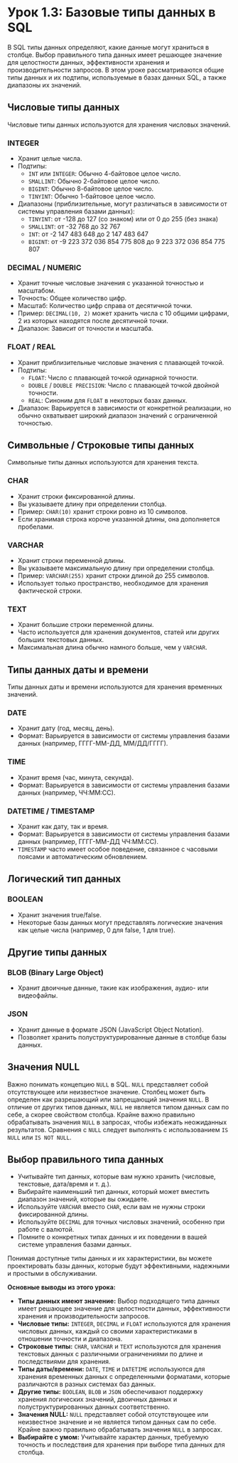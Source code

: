 # Урок 1.3: Базовые типы данных в SQL

В SQL типы данных определяют, какие данные могут храниться в столбце. Выбор правильного типа данных имеет решающее значение для целостности данных, эффективности хранения и производительности запросов. В этом уроке рассматриваются общие типы данных и их подтипы, используемые в базах данных SQL, а также диапазоны их значений.

## Числовые типы данных

Числовые типы данных используются для хранения числовых значений.

### INTEGER
*   Хранит целые числа.
*   Подтипы:
    *   `INT` или `INTEGER`: Обычно 4-байтовое целое число.
    *   `SMALLINT`: Обычно 2-байтовое целое число.
    *   `BIGINT`: Обычно 8-байтовое целое число.
    *   `TINYINT`: Обычно 1-байтовое целое число.
*   Диапазоны (приблизительные, могут различаться в зависимости от системы управления базами данных):
    *   `TINYINT`: от -128 до 127 (со знаком) или от 0 до 255 (без знака)
    *   `SMALLINT`: от -32 768 до 32 767
    *   `INT`: от -2 147 483 648 до 2 147 483 647
    *   `BIGINT`: от -9 223 372 036 854 775 808 до 9 223 372 036 854 775 807

### DECIMAL / NUMERIC
*   Хранит точные числовые значения с указанной точностью и масштабом.
*   Точность: Общее количество цифр.
*   Масштаб: Количество цифр справа от десятичной точки.
*   Пример: `DECIMAL(10, 2)` может хранить числа с 10 общими цифрами, 2 из которых находятся после десятичной точки.
*   Диапазон: Зависит от точности и масштаба.

### FLOAT / REAL
*   Хранит приблизительные числовые значения с плавающей точкой.
*   Подтипы:
    *   `FLOAT`: Число с плавающей точкой одинарной точности.
    *   `DOUBLE` / `DOUBLE PRECISION`: Число с плавающей точкой двойной точности.
    *   `REAL`: Синоним для `FLOAT` в некоторых базах данных.
*   Диапазон: Варьируется в зависимости от конкретной реализации, но обычно охватывает широкий диапазон значений с ограниченной точностью.

## Символьные / Строковые типы данных

Символьные типы данных используются для хранения текста.

### CHAR
*   Хранит строки фиксированной длины.
*   Вы указываете длину при определении столбца.
*   Пример: `CHAR(10)` хранит строки ровно из 10 символов.
*   Если хранимая строка короче указанной длины, она дополняется пробелами.

### VARCHAR
*   Хранит строки переменной длины.
*   Вы указываете максимальную длину при определении столбца.
*   Пример: `VARCHAR(255)` хранит строки длиной до 255 символов.
*   Использует только пространство, необходимое для хранения фактической строки.

### TEXT
*   Хранит большие строки переменной длины.
*   Часто используется для хранения документов, статей или других больших текстовых данных.
*   Максимальная длина обычно намного больше, чем у `VARCHAR`.

## Типы данных даты и времени

Типы данных даты и времени используются для хранения временных значений.

### DATE
*   Хранит дату (год, месяц, день).
*   Формат: Варьируется в зависимости от системы управления базами данных (например, ГГГГ-ММ-ДД, ММ/ДД/ГГГГ).

### TIME
*   Хранит время (час, минута, секунда).
*   Формат: Варьируется в зависимости от системы управления базами данных (например, ЧЧ:ММ:СС).

### DATETIME / TIMESTAMP
*   Хранит как дату, так и время.
*   Формат: Варьируется в зависимости от системы управления базами данных (например, ГГГГ-ММ-ДД ЧЧ:ММ:СС).
*   `TIMESTAMP` часто имеет особое поведение, связанное с часовыми поясами и автоматическим обновлением.

## Логический тип данных

### BOOLEAN
*   Хранит значения true/false.
*   Некоторые базы данных могут представлять логические значения как целые числа (например, 0 для false, 1 для true).

## Другие типы данных

### BLOB (Binary Large Object)
*   Хранит двоичные данные, такие как изображения, аудио- или видеофайлы.

### JSON
*   Хранит данные в формате JSON (JavaScript Object Notation).
*   Позволяет хранить полуструктурированные данные в столбце базы данных.

## Значения NULL

Важно понимать концепцию `NULL` в SQL. `NULL` представляет собой отсутствующее или неизвестное значение. Столбец может быть определен как разрешающий или запрещающий значения `NULL`. В отличие от других типов данных, `NULL` не является типом данных сам по себе, а скорее свойством столбца. Крайне важно правильно обрабатывать значения `NULL` в запросах, чтобы избежать неожиданных результатов. Сравнения с `NULL` следует выполнять с использованием `IS NULL` или `IS NOT NULL`.

## Выбор правильного типа данных

*   Учитывайте тип данных, которые вам нужно хранить (числовые, текстовые, дата/время и т. д.).
*   Выбирайте наименьший тип данных, который может вместить диапазон значений, которые вы ожидаете.
*   Используйте `VARCHAR` вместо `CHAR`, если вам не нужны строки фиксированной длины.
*   Используйте `DECIMAL` для точных числовых значений, особенно при работе с валютой.
*   Помните о конкретных типах данных и их поведении в вашей системе управления базами данных.

Понимая доступные типы данных и их характеристики, вы можете проектировать базы данных, которые будут эффективными, надежными и простыми в обслуживании.

**Основные выводы из этого урока:**

*   **Типы данных имеют значение:** Выбор подходящего типа данных имеет решающее значение для целостности данных, эффективности хранения и производительности запросов.
*   **Числовые типы:** `INTEGER`, `DECIMAL` и `FLOAT` используются для хранения числовых данных, каждый со своими характеристиками в отношении точности и диапазона.
*   **Строковые типы:** `CHAR`, `VARCHAR` и `TEXT` используются для хранения текстовых данных с различными ограничениями по длине и последствиями для хранения.
*   **Типы даты/времени:** `DATE`, `TIME` и `DATETIME` используются для хранения временных данных с определенными форматами, которые различаются в разных системах баз данных.
*   **Другие типы:** `BOOLEAN`, `BLOB` и `JSON` обеспечивают поддержку хранения логических значений, двоичных данных и полуструктурированных данных соответственно.
*   **Значения NULL:** `NULL` представляет собой отсутствующее или неизвестное значение и не является типом данных сам по себе. Крайне важно правильно обрабатывать значения `NULL` в запросах.
*   **Выбирайте с умом:** Учитывайте характер данных, требуемую точность и последствия для хранения при выборе типа данных для столбца.